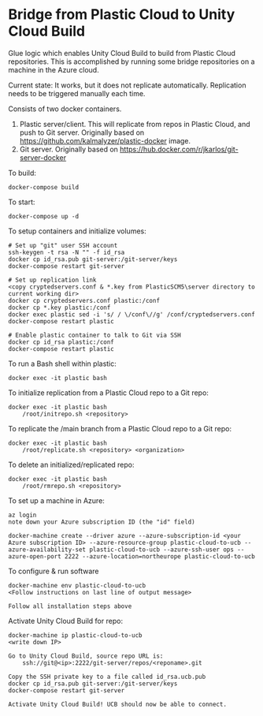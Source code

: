 # Bridge from Plastic Cloud to Unity Cloud Build

Glue logic which enables Unity Cloud Build to build from Plastic Cloud repositories. This is accomplished by running some bridge repositories on a machine in the Azure cloud.

Current state:
	It works, but it does not replicate automatically. Replication needs to be triggered manually each time.



Consists of two docker containers.

1. Plastic server/client. This will replicate from repos in Plastic Cloud, and push to Git server. Originally based on https://github.com/kalmalyzer/plastic-docker image.
2. Git server. Originally based on https://hub.docker.com/r/jkarlos/git-server-docker

To build:

	docker-compose build

To start:

	docker-compose up -d

To setup containers and initialize volumes:

	# Set up "git" user SSH account
	ssh-keygen -t rsa -N "" -f id_rsa
	docker cp id_rsa.pub git-server:/git-server/keys	
	docker-compose restart git-server

	# Set up replication link
	<copy cryptedservers.conf & *.key from PlasticSCM5\server directory to current working dir>
	docker cp cryptedservers.conf plastic:/conf
	docker cp *.key plastic:/conf
	docker exec plastic sed -i 's/ / \/conf\//g' /conf/cryptedservers.conf
	docker-compose restart plastic

	# Enable plastic container to talk to Git via SSH
	docker cp id_rsa plastic:/conf
	docker-compose restart plastic
	
To run a Bash shell within plastic:

	docker exec -it plastic bash


To initialize replication from a Plastic Cloud repo to a Git repo:

	docker exec -it plastic bash
		/root/initrepo.sh <repository>
	
To replicate the /main branch from a Plastic Cloud repo to a Git repo:

	docker exec -it plastic bash
		/root/replicate.sh <repository> <organization>

To delete an initialized/replicated repo:

	docker exec -it plastic bash
		/root/rmrepo.sh <repository>

To set up a machine in Azure:

	az login
	note down your Azure subscription ID (the "id" field)

	docker-machine create --driver azure --azure-subscription-id <your Azure subscription ID> --azure-resource-group plastic-cloud-to-ucb --azure-availability-set plastic-cloud-to-ucb --azure-ssh-user ops --azure-open-port 2222 --azure-location=northeurope plastic-cloud-to-ucb

To configure & run software

	docker-machine env plastic-cloud-to-ucb
	<Follow instructions on last line of output message>

	Follow all installation steps above

Activate Unity Cloud Build for repo:

	docker-machine ip plastic-cloud-to-ucb
	<write down IP>

	Go to Unity Cloud Build, source repo URL is:
		ssh://git@<ip>:2222/git-server/repos/<reponame>.git

	Copy the SSH private key to a file called id_rsa.ucb.pub
	docker cp id_rsa.pub git-server:/git-server/keys	
	docker-compose restart git-server

	Activate Unity Cloud Build! UCB should now be able to connect.

